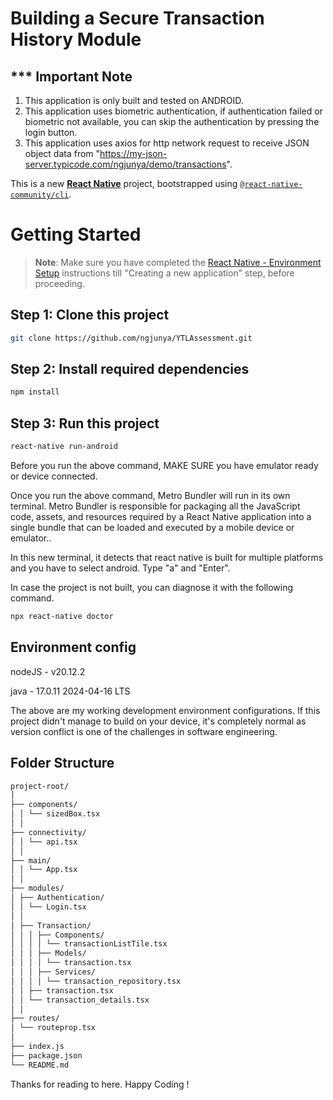 # Building a Secure Transaction History Module

## *** Important Note
1) This application is only built and tested on ANDROID.  
2) This application uses biometric authentication, if authentication failed or biometric not available, you can skip the authentication by pressing the login button. 
3) This application uses axios for http network request to receive JSON object data from "https://my-json-server.typicode.com/ngjunya/demo/transactions".

This is a new [**React Native**](https://reactnative.dev) project, bootstrapped using [`@react-native-community/cli`](https://github.com/react-native-community/cli).

# Getting Started

>**Note**: Make sure you have completed the [React Native - Environment Setup](https://reactnative.dev/docs/environment-setup) instructions till "Creating a new application" step, before proceeding.

## Step 1: Clone this project 

```bash
git clone https://github.com/ngjunya/YTLAssessment.git
```

## Step 2: Install required dependencies 

```bash
npm install
```


## Step 3: Run this project 
```bash
react-native run-android
```
Before you run the above command, MAKE SURE you have emulator ready or device connected.

Once you run the above command, Metro Bundler will run in its own terminal. Metro Bundler is responsible for packaging all the JavaScript code, assets, and resources required by a React Native application into a single bundle that can be loaded and executed by a mobile device or emulator.. 

In this new terminal, it detects that react native is built for multiple platforms and you have to select android. Type "a" and "Enter".

In case the project is not built, you can diagnose it with the following command. 

```bash
npx react-native doctor
```

## Environment config
nodeJS - v20.12.2

java - 17.0.11 2024-04-16 LTS

The above are my working development environment configurations. If this project didn't manage to build on your device, it's completely normal as version conflict is one of the challenges in software engineering. 

## Folder Structure
```bash
project-root/
│
├── components/
│ │ └── sizedBox.tsx
│ │
├── connectivity/
│ │ └── api.tsx
│ │
├── main/
│ │ └── App.tsx
│ │
├── modules/
│ ├── Authentication/
│ │ └── Login.tsx
│ │
│ ├── Transaction/
│ │ │ ├── Components/
│ │ │ │ └── transactionListTile.tsx
│ │ │ ├── Models/
│ │ │ │ └── transaction.tsx
│ │ │ ├── Services/
│ │ │ │ └── transaction_repository.tsx
│ │ ├── transaction.tsx
│ │ └── transaction_details.tsx
│ │
├── routes/
│ └── routeprop.tsx
│
├── index.js
├── package.json
└── README.md
```

Thanks for reading to here. Happy Coding !
